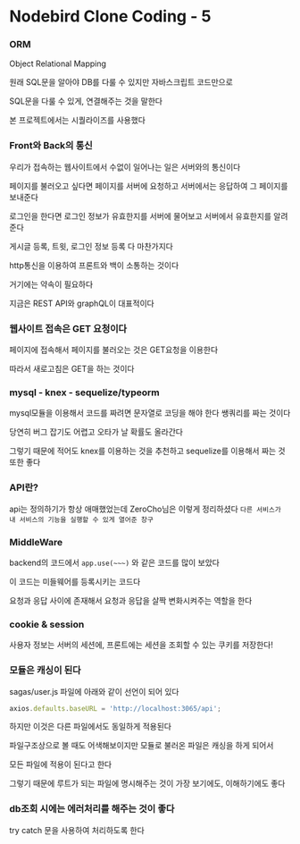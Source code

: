 # Nodebird Clone Coding - 5
### ORM
Object Relational Mapping

원래 SQL문을 알아야 DB를 다룰 수 있지만 자바스크립트 코드만으로

SQL문을 다룰 수 있게, 연결해주는 것을 말한다

본 프로젝트에서는 시퀄라이즈를 사용했다

### Front와 Back의 통신
우리가 접속하는 웹사이트에서 수없이 일어나는 일은 서버와의 통신이다

페이지를 불러오고 싶다면 페이지를 서버에 요청하고 서버에서는 응답하여 그 페이지를 보내준다

로그인을 한다면 로그인 정보가 유효한지를 서버에 물어보고 서버에서 유효한지를 알려준다

게시글 등록, 트윗, 로그인 정보 등록 다 마찬가지다

http통신을 이용하여 프론트와 백이 소통하는 것이다

거기에는 약속이 필요하다

지금은 REST API와 graphQL이 대표적이다

### 웹사이트 접속은 GET 요청이다
페이지에 접속해서 페이지를 불러오는 것은 GET요청을 이용한다

따라서 새로고침은 GET을 하는 것이다

### mysql - knex - sequelize/typeorm
mysql모듈을 이용해서 코드를 짜려면 문자열로 코딩을 해야 한다 쌩쿼리를 짜는 것이다

당연히 버그 잡기도 어렵고 오타가 날 확률도 올라간다

그렇기 때문에 적어도 knex를 이용하는 것을 추천하고 sequelize를 이용해서 짜는 것 또한 좋다

### API란?
api는 정의하기가 항상 애매했었는데 ZeroCho님은 이렇게 정리하셨다
`다른 서비스가 내 서비스의 기능을 실행할 수 있게 열어준 창구`

### MiddleWare
backend의 코드에서 `app.use(~~~)` 와 같은 코드를 많이 보았다

이 코드는 미들웨어를 등록시키는 코드다

요청과 응답 사이에 존재해서 요청과 응답을 살짝 변화시켜주는 역할을 한다

### cookie & session
사용자 정보는 서버의 세션에, 프론트에는 세션을 조회할 수 있는 쿠키를 저장한다!

### 모듈은 캐싱이 된다
sagas/user.js 파일에 아래와 같이 선언이 되어 있다
```js
axios.defaults.baseURL = 'http://localhost:3065/api';
```

하지만 이것은 다른 파일에서도 동일하게 적용된다

파일구조상으로 볼 때도 어색해보이지만 모듈로 불러온 파일은 캐싱을 하게 되어서

모든 파일에 적용이 된다고 한다

그렇기 때문에 루트가 되는 파일에 명시해주는 것이 가장 보기에도, 이해하기에도 좋다

### db조회 시에는 에러처리를 해주는 것이 좋다
try catch 문을 사용하여 처리하도록 한다